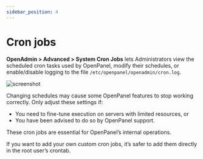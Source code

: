 ```yaml
---
sidebar_position: 4
---
```


# Cron jobs

**OpenAdmin > Advanced > System Cron Jobs** lets Administrators view the scheduled cron tasks used by OpenPanel, modify their schedules, or enable/disable logging to the file `/etc/openpanel/openadmin/cron.log`.

![screenshot](/img/admin/openadmin_cronjobs.png)


Changing schedules may cause some OpenPanel features to stop working correctly. Only adjust these settings if:

- You need to fine-tune execution on servers with limited resources, or
- You have been advised to do so by OpenPanel support.

These cron jobs are essential for OpenPanel’s internal operations.

If you want to add your own custom cron jobs, it’s safer to add them directly in the root user’s crontab.
